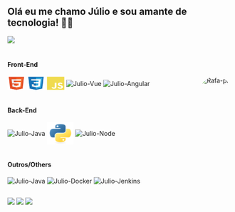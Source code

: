 ## Olá eu me chamo Júlio e sou amante de tecnologia! 👩‍💻

<picture>
<source 
  srcset="https://github-readme-stats.vercel.app/api?username=BielHaard&show_icons=true&theme=cobalt"
  media="(prefers-color-scheme: cobalt)"
/>
<source
  srcset="https://github-readme-stats.vercel.app/api?username=BielHaard&show_icons=true"
  media="(prefers-color-scheme: light), (prefers-color-scheme: no-preference)"
/>
<img src="https://github-readme-stats.vercel.app/api?username=BielHaard&show_icons=true" />
</picture>

<div style="display: inline_block"><br>
  <h4>Front-End</h4>
  <img align="center" alt="Julio-HTML" height="30" width="40" src="https://raw.githubusercontent.com/devicons/devicon/master/icons/html5/html5-original.svg">
  <img align="center" alt="Julio-CSS" height="30" width="40" src="https://raw.githubusercontent.com/devicons/devicon/master/icons/css3/css3-original.svg">
  <img align="center" alt="Julio-js" height="30" width="40" src="https://raw.githubusercontent.com/devicons/devicon/master/icons/javascript/javascript-plain.svg">
  <img align="center" alt="Julio-Vue" height="30" width="40" src="https://cdn.jsdelivr.net/gh/devicons/devicon/icons/vuejs/vuejs-original.svg">
  <img align="center" alt="Julio-Angular" height="30" width="40" src="https://cdn.jsdelivr.net/gh/devicons/devicon/icons/angularjs/angularjs-original.svg">

  
  
  <img align="right" alt="Rafa-pic" height="150" style="border-radius:50px;" src="">
</div>

<div style="display: inline_block"><br>
  <h4>Back-End</h4>
  <img align="center" alt="Julio-Java" height="30" width="40" src="https://cdn.jsdelivr.net/gh/devicons/devicon/icons/java/java-original.svg">
  <img align="center" alt="Julio-Python" height="50" width="60" src="https://raw.githubusercontent.com/devicons/devicon/master/icons/python/python-original.svg">
  <img align="center" alt="Julio-Node" height="30" width="40" src="https://cdn.jsdelivr.net/gh/devicons/devicon/icons/nodejs/nodejs-original.svg">
  
</div>

<div style="display: inline_block"><br>
  <h4>Outros/Others</h4>
  <img align="center" alt="Julio-Java" height="30" width="40" src="https://cdn.jsdelivr.net/gh/devicons/devicon/icons/azure/azure-original.svg" />
  <img align="center" alt="Julio-Docker" height="30" width="40" src="https://cdn.jsdelivr.net/gh/devicons/devicon/icons/docker/docker-original.svg">
  <img align="center" alt="Julio-Jenkins" height="30" width="40" src="https://cdn.jsdelivr.net/gh/devicons/devicon/icons/jenkins/jenkins-line.svg"">
  
</div>
  
  ##
 
<div> 
 
  <a href="https://www.instagram.com/juliao.garcia" target="_blank"><img src="https://img.shields.io/badge/-Instagram-%23E4405F?style=for-the-badge&logo=instagram&logoColor=white" target="_blank"></a>
  <a href = "mailto:julio.garcia.profissional@gmail.com"><img src="https://img.shields.io/badge/-Gmail-%23333?style=for-the-badge&logo=gmail&logoColor=white" target="_blank"></a>
  <a href="https://www.linkedin.com/in/j%C3%BAlio-gabriel-garcia-588761196/" target="_blank"><img src="https://img.shields.io/badge/-LinkedIn-%230077B5?style=for-the-badge&logo=linkedin&logoColor=white" target="_blank"></a> 
</div>
